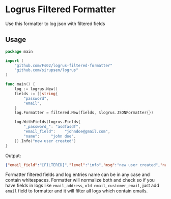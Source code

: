 # Logrus Filtered Formatter
Use this formatter to log json with filtered fields

## Usage
```go
package main

import (
	"github.com/Fs02/logrus-filtered-formatter"
	"github.com/sirupsen/logrus"
)

func main() {
	log := logrus.New()
	fields := []string{
		"password",
		"email",
	}
	log.Formatter = filtered.New(fields, &logrus.JSONFormatter{})

	log.WithFields(logrus.Fields{
		"_password_": "asdfasdf",
		"email_field":    "johndoe@gmail.com",
		"name":     "john doe",
	}).Info("new user created")
}
```
Output:
```json
{"email_field":"[FILTERED]","level":"info","msg":"new user created","name":"john doe","_password_":"[FILTERED]","time":"2017-10-05T16:05:29+07:00"}
```

Formatter filtered fields and log entries name can be in any case and contain whitespaces. 
Formatter will normalize both and check so if you have fields in logs like `email_address`, `old email`, 
`customer_email`, just add `email` field to formatter and it will filter all logs which contain emails.
